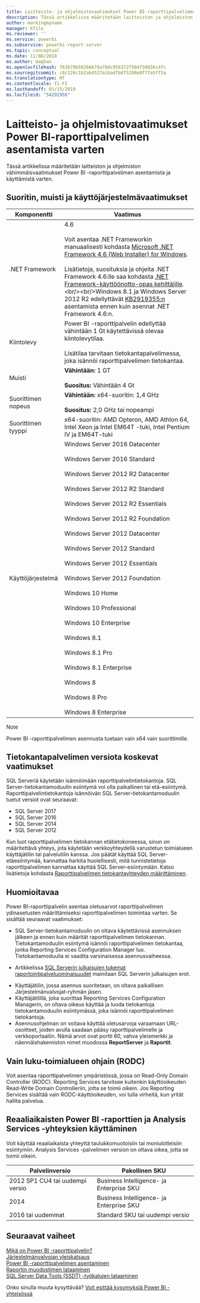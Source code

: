 ```yaml
---
title: Laitteisto- ja ohjelmistovaatimukset Power BI-raporttipalvelimen asentamista varten
description: Tässä artikkelissa määritetään laitteiston ja ohjelmiston vähimmäisvaatimukset Power BI -raporttipalvelimen asentamista ja käyttämistä varten.
author: markingmyname
manager: kfile
ms.reviewer: ''
ms.service: powerbi
ms.subservice: powerbi-report-server
ms.topic: conceptual
ms.date: 11/08/2018
ms.author: maghan
ms.openlocfilehash: 763b79b50266678a78dc956372f504f30836c4fc
ms.sourcegitcommit: c8c126c1b2ab4527a16a4fb8f5208e0f7fa5ff5a
ms.translationtype: HT
ms.contentlocale: fi-FI
ms.lasthandoff: 01/15/2019
ms.locfileid: "54292956"
---
```

# <a name="hardware-and-software-requirements-for-installing-power-bi-report-server"></a>Laitteisto- ja ohjelmistovaatimukset Power BI-raporttipalvelimen asentamista varten
Tässä artikkelissa määritetään laitteiston ja ohjelmiston vähimmäisvaatimukset Power BI -raporttipalvelimen asentamista ja käyttämistä varten.

## <a name="processor-memory-and-operating-system-requirements"></a>Suoritin, muisti ja käyttöjärjestelmävaatimukset

| Komponentti | Vaatimus |
| --- | --- |
| .NET Framework |4.6<br><br>Voit asentaa .NET Frameworkin manuaalisesti kohdasta [Microsoft .NET Framework 4.6 (Web Installer) for Windows](http://support.microsoft.com/kb/3045560).<br/><br/> Lisätietoja, suosituksia ja ohjeita .NET Framework 4.6:lle saa kohdasta [.NET Framework-käyttöönotto-opas kehittäjille](http://msdn.microsoft.com/library/ee942965\(v=vs.110\).aspx).<br/><br/>Windows 8.1 ja Windows Server 2012 R2 edellyttävät [KB2919355:n](http://support.microsoft.com/kb/2919355) asentamista ennen kuin asennat .NET Framework 4.6:n. |
| Kiintolevy |Power BI -raporttipalvelin edellyttää vähintään 1 Gt käytettävissä olevaa kiintolevytilaa.<br><br>Lisätilaa tarvitaan tietokantapalvelimessa, joka isännöi raporttipalvelimen tietokantaa. |
| Muisti |**Vähintään:** 1 GT<br/><br/> **Suositus:** Vähintään 4 Gt |
| Suorittimen nopeus |**Vähintään:** x64-suoritin: 1,4 GHz<br/><br/> **Suositus:** 2,0 GHz tai nopeampi |
| Suorittimen tyyppi |x64-suoritin: AMD Opteron, AMD Athlon 64, Intel Xeon ja Intel EM64T -tuki, Intel Pentium IV ja EM64T-tuki |
| Käyttöjärjestelmä |Windows Server 2016 Datacenter<br><br>Windows Server 2016 Standard<br><br>Windows Server 2012 R2 Datacenter<br><br>Windows Server 2012 R2 Standard<br><br>Windows Server 2012 R2 Essentials<br><br>Windows Server 2012 R2 Foundation<br><br>Windows Server 2012 Datacenter<br><br>Windows Server 2012 Standard<br><br>Windows Server 2012 Essentials<br><br>Windows Server 2012 Foundation<br><br>Windows 10 Home<br><br>Windows 10 Professional<br><br>Windows 10 Enterprise<br><br>Windows 8.1<br><br>Windows 8.1 Pro<br><br>Windows 8.1 Enterprise<br><br>Windows 8<br><br>Windows 8 Pro<br><br>Windows 8 Enterprise |

> [!NOTE]
> Power BI -raporttipalvelimen asennusta tuetaan vain x64 vain suorittimille.
> 
> 

## <a name="database-server-version-requirements"></a>Tietokantapalvelimen versiota koskevat vaatimukset
SQL Serveriä käytetään isännöimään raporttipalvelintietokantoja. SQL Server-tietokantamoduulin esiintymä voi olla paikallinen tai etä-esiintymä. Raporttipalvelintietokantoja isännöivän SQL Server-tietokantamoduulin tuetut versiot ovat seuraavat:

* SQL Server 2017
* SQL Server 2016
* SQL Server 2014
* SQL Server 2012

Kun luot raporttipalvelimen tietokannan etätietokoneessa, sinun on määritettävä yhteys, jota käytetään verkkoyhteydellä varustetun toimialueen käyttäjätilin tai palvelutilin kanssa. Jos päätät käyttää SQL Server-etäesiintymää, kannattaa harkita huolellisesti, mitä tunnistetietoja raporttipalvelimen kannattaa käyttää SQL Server-esiintymään. Katso lisätietoja kohdasta [Raporttipalvelimen tietokantayhteyden määrittäminen](https://docs.microsoft.com/sql/reporting-services/install-windows/configure-a-report-server-database-connection-ssrs-configuration-manager).

## <a name="considerations"></a>Huomioitavaa
Power BI-raporttipalvelin asentaa oletusarvot raporttipalvelimen ydinasetusten määrittämiseksi raporttipalvelimen toimintaa varten. Se sisältää seuraavat vaatimukset:

* SQL Server-tietokantamoduulin on oltava käytettävissä asennuksen jälkeen ja ennen kuin määrität raporttipalvelimen tietokannan. Tietokantamoduulin esiintymä isännöi raporttipalvelimen tietokantaa, jonka Reporting Services Configuration Manager luo. Tietokantamoduulia ei vaadita varsinaisessa asennusvaiheessa.
- Artikkelissa [SQL Serverin julkaisujen tukemat raportointipalveluominaisuudet](https://docs.microsoft.com/sql/reporting-services/reporting-services-features-supported-by-the-editions-of-sql-server-2016) mainitaan SQL Serverin julkaisujen erot.
* Käyttäjätilin, jossa asennus suoritetaan, on oltava paikallisen Järjestelmänvalvojat-ryhmän jäsen.
* Käyttäjätilillä, joka suorittaa Reporting Services Configuration Managerin, on oltava oikeus käyttää ja luoda tietokantoja tietokantamoduulin esiintymässä, joka isännöi raporttipalvelimen tietokantoja.
* Asennusohjelman on voitava käyttää oletusarvoja varaamaan URL-osoitteet, joiden avulla saadaan pääsy raporttipalvelimelle ja verkkoportaaliin. Nämä arvot ovat portti 80, vahva yleismerkki ja näennäishakemiston nimet muodossa **ReportServer** ja **Raportit**.

## <a name="read-only-domain-controller-rodc"></a>Vain luku-toimialueen ohjain (RODC)
 Voit asentaa raporttipalvelimen ympäristössä, jossa on Read-Only Domain Controller (RODC). Reporting Services tarvitsee kuitenkin käyttöoikeuden Read-Write Domain Controlleriin, jotta se toimii oikein. Jos Reporting Services sisältää vain RODC-käyttöoikeuden, voi tulla virheitä, kun yrität hallita palvelua.

## <a name="power-bi-reports-and-analysis-services-live-connections"></a>Reaaliaikaisten Power BI -raporttien ja Analysis Services -yhteyksien käyttäminen
Voit käyttää reaaliaikaista yhteyttä taulukkomuotoisiin tai moniulotteisiin esiintymiin. Analysis Services -palvelimen version on oltava oikea, jotta se toimii oikein.

| **Palvelinversio** | **Pakollinen SKU** |
| --- | --- |
| 2012 SP1 CU4 tai uudempi versio |Business Intelligence- ja Enterprise SKU |
| 2014 |Business Intelligence- ja Enterprise SKU |
| 2016 tai uudemmat |Standard SKU tai uudempi versio |

## <a name="next-steps"></a>Seuraavat vaiheet
[Mikä on Power BI -raporttipalvelin?](get-started.md)  
[Järjestelmänvalvojan yleiskatsaus](admin-handbook-overview.md)  
[Power BI -raporttipalvelimen asentaminen](install-report-server.md)  
[Raportin muodostimen lataaminen](https://www.microsoft.com/download/details.aspx?id=53613)  
[SQL Server Data Tools (SSDT) -työkalujen lataaminen](http://go.microsoft.com/fwlink/?LinkID=616714)

Onko sinulla muuta kysyttävää? [Voit esittää kysymyksiä Power BI -yhteisössä](https://community.powerbi.com/)

